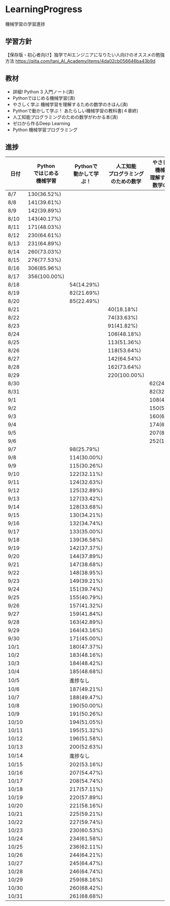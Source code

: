 # LearningProgress
機械学習の学習進捗

## 学習方針
【保存版・初心者向け】独学でAIエンジニアになりたい人向けのオススメの勉強方法
https://qiita.com/tani_AI_Academy/items/4da02cb056646ba43b9d

## 教材
- 詳細! Python 3 入門ノート(済)
- Pythonではじめる機械学習(済)
- やさしく学ぶ 機械学習を理解するための数学のきほん(済)
- Pythonで動かして学ぶ！ あたらしい機械学習の教科書(４章終)
- 人工知能プログラミングのための数学がわかる本(済)
- ゼロから作るDeep Learning
- Python 機械学習プログラミング

## 進捗
|日付|Python<br>ではじめる<br>機械学習|Pythonで<br>動かして学ぶ！|人工知能<br>プログラミング<br>のための数学|やさしく学ぶ<br>機械学習を<br>理解するための<br>数学のきほん|
|-----------|-----------|------------|------------|------------|
|8/7|130(36.52%)||||
|8/8|141(39.61%)||||
|8/9|142(39.89%)||||
|8/10|143(40.17%)||||
|8/11|171(48.03%)||||
|8/12|230(64.61%)||||
|8/13|231(64.89%)||||
|8/14|260(73.03%)||||
|8/15|276(77.53%)||||
|8/16|306(85.96%)||||
|8/17|356(100.00%)||||
|8/18||54(14.29%)|||
|8/19||82(21.69%)|||
|8/20||85(22.49%)|||
|8/21|||40(18.18%)|||
|8/22|||74(33.63%)|||
|8/23|||91(41.82%)|||
|8/24|||106(48.18%)||
|8/25|||113(51.36%)||
|8/26|||118(53.64%)||
|8/27|||142(64.54%)||
|8/28|||162(73.64%)||
|8/29|||220(100.00%)||
|8/30||||62(24.60%)|
|8/31||||82(32.54%)|
|9/1||||108(42.86%)|
|9/2||||150(59.52%)|
|9/3||||160(63.49%)|
|9/4||||174(69.05%)|
|9/5||||207(82.14%)|
|9/6||||252(100.00%)|
|9/7||98(25.79%)|||
|9/8||114(30.00%)|||
|9/9||115(30.26%)|||
|9/10||122(32.11%)|||
|9/11||124(32.63%)|||
|9/12||125(32.89%)|||
|9/13||127(33.42%)|||
|9/14||128(33.68%)|||
|9/15||130(34.21%)|||
|9/16||132(34.74%)|||
|9/17||133(35.00%)|||
|9/18||139(36.58%)|||
|9/19||142(37.37%)|||
|9/20||144(37.89%)|||
|9/21||147(38.68%)|||
|9/22||148(38.95%)|||
|9/23||149(39.21%)|||
|9/24||151(39.74%)|||
|9/25||155(40.79%)|||
|9/26||157(41.32%)|||
|9/27||159(41.84%)|||
|9/28||163(42.89%)|||
|9/29||164(43.16%)|||
|9/30||171(45.00%)|||
|10/1||180(47.37%)|||
|10/2||183(48.16%)|||
|10/3||184(48.42%)|||
|10/4||185(48.68%)|||
|10/5||進捗なし|||
|10/6||187(49.21%)|||
|10/7||188(49.47%)|||
|10/8||190(50.00%)|||
|10/9||191(50.26%)|||
|10/10||194(51.05%)|||
|10/11||195(51.32%)|||
|10/12||196(51.58%)|||
|10/13||200(52.63%)|||
|10/14||進捗なし|||
|10/15||202(53.16%)|||
|10/16||207(54.47%)|||
|10/17||208(54.74%)|||
|10/18||217(57.11%)|||
|10/19||220(57.89%)|||
|10/20||221(58.16%)|||
|10/21||225(59.21%)|||
|10/22||227(59.74%)|||
|10/23||230(60.53%)|||
|10/24||234(61.58%)|||
|10/25||236(62.11%)|||
|10/26||244(64.21%)|||
|10/27||245(64.47%)|||
|10/28||246(64.74%)|||
|10/29||259(68.16%)|||
|10/30||260(68.42%)|||
|10/31||261(68.68%)|||
